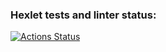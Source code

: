 ### Hexlet tests and linter status:
[![Actions Status](https://github.com/Urbann91/algorithms-project-69/actions/workflows/hexlet-check.yml/badge.svg)](https://github.com/Urbann91/algorithms-project-69/actions)